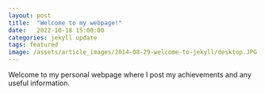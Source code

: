 ```yaml
---
layout: post
title:  "Welcome to my webpage!"
date:   2022-10-18 15:00:00
categories: jekyll update
tags: featured
image: /assets/article_images/2014-08-29-welcome-to-jekyll/desktop.JPG
---
```


Welcome to my personal webpage where I post my achievements and any useful information.
